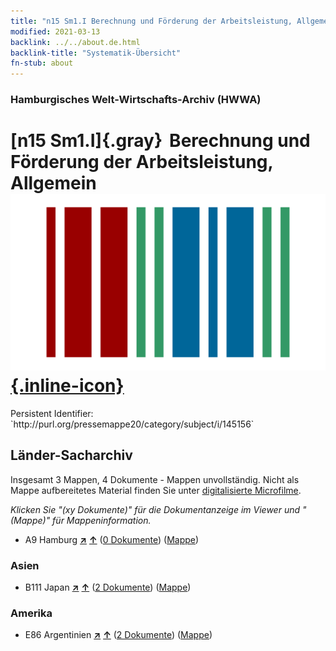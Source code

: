 ```yaml
---
title: "n15 Sm1.I Berechnung und Förderung der Arbeitsleistung, Allgemein"
modified: 2021-03-13
backlink: ../../about.de.html
backlink-title: "Systematik-Übersicht"
fn-stub: about
---
```


### Hamburgisches Welt-Wirtschafts-Archiv (HWWA)

# [n15 Sm1.I]{.gray}&#8201; Berechnung und Förderung der Arbeitsleistung, Allgemein &#160; [![Wikidata](/images/Wikidata-logo.svg "Wikidata"){.inline-icon}](http://www.wikidata.org/entity/Q104710698)

<div class="hint">Persistent Identifier: `http://purl.org/pressemappe20/category/subject/i/145156`</div>







## Länder-Sacharchiv




Insgesamt 3 Mappen, 4 Dokumente - Mappen unvollständig.
Nicht als Mappe aufbereitetes Material finden Sie unter [digitalisierte Microfilme](/film/h1_sh.de.html).

_Klicken Sie "(xy Dokumente)" für die Dokumentanzeige im Viewer und "(Mappe)" für Mappeninformation._



- A9 Hamburg [**&nearr;**](../../../geo/i/140905/about.de.html "Hamburg (alle Mappen)") [**&uarr;**](../../../geo/about.de.html#A9 "Ländersystematik") (<a href="https://pm20.zbw.eu/iiifview/folder/sh/140905,145156" title="über: Hamburg : Berechnung und Förderung der Arbeitsleistung, Allgemein" target="_blank">0 Dokumente</a>) ([Mappe](../../../../folder/sh/1409xx/140905/1451xx/145156/about.de.html))

### Asien

- B111 Japan [**&nearr;**](../../../geo/i/141272/about.de.html "Japan (alle Mappen)") [**&uarr;**](../../../geo/about.de.html#B111 "Ländersystematik") (<a href="https://pm20.zbw.eu/iiifview/folder/sh/141272,145156" title="über: Japan : Berechnung und Förderung der Arbeitsleistung, Allgemein" target="_blank">2 Dokumente</a>) ([Mappe](../../../../folder/sh/1412xx/141272/1451xx/145156/about.de.html))

### Amerika

- E86 Argentinien [**&nearr;**](../../../geo/i/141692/about.de.html "Argentinien (alle Mappen)") [**&uarr;**](../../../geo/about.de.html#E86 "Ländersystematik") (<a href="https://pm20.zbw.eu/iiifview/folder/sh/141692,145156" title="über: Argentinien : Berechnung und Förderung der Arbeitsleistung, Allgemein" target="_blank">2 Dokumente</a>) ([Mappe](../../../../folder/sh/1416xx/141692/1451xx/145156/about.de.html))








